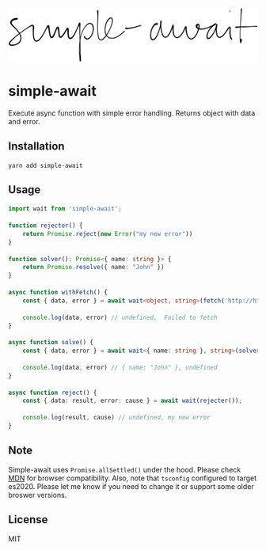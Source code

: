 ![simple-await handwritten logo](./simple-await.svg)

# simple-await
Execute async function with simple error handling. Returns object with data and error.

## Installation
```
yarn add simple-await
```

## Usage
```ts
import wait from 'simple-await';

function rejecter() {
    return Promise.reject(new Error("my new error"))
}

function solver(): Promise<{ name: string }> {
    return Promise.resolve({ name: "John" })
}

async function withFetch() {
    const { data, error } = await wait<object, string>(fetch('http://httpstat.us/503'));

    console.log(data, error) // undefined,  Failed to fetch 
}

async function solve() {
    const { data, error } = await wait<{ name: string }, string>(solver());

    console.log(data, error) // { name: "John" }, undefined
}

async function reject() {
    const { data: result, error: cause } = await wait(rejecter());

    console.log(result, cause) // undefined, my new error
}
```

## Note

Simple-await uses `Promise.allSettled()` under the hood. Please check [MDN](https://developer.mozilla.org/en-US/docs/Web/JavaScript/Reference/Global_Objects/Promise/allSettled) for browser compatibility. Also, note that `tsconfig` configured to target es2020. Please let me know if you need to change it or support some older broswer versions.

## License
MIT
